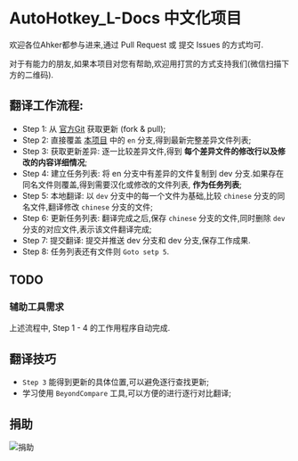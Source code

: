 # AutoHotkey_L-Docs 中文化项目

欢迎各位Ahker都参与进来,通过 Pull Request 或 提交 Issues 的方式均可.

对于有能力的朋友,如果本项目对您有帮助,欢迎用打赏的方式支持我们(微信扫描下方的二维码).

## 翻译工作流程:

- Step 1: 从 [官方Git](https://github.com/Lexikos/AutoHotkey_L-Docs.git) 获取更新 (fork & pull);
- Step 2: 直接覆盖 [本项目](https://git.oschina.net/fonny/AutoHotkey_L-Docs) 中的 `en` 分支,得到最新完整差异文件列表;
- Step 3: 获取更新差异: 逐一比较差异文件,得到 **每个差异文件的修改行以及修改的内容详细情况**;
- Step 4: 建立任务列表: 将 en 分支中有差异的文件复制到 dev 分支.如果存在同名文件则覆盖,得到需要汉化或修改的文件列表, **作为任务列表**;
- Step 5: 本地翻译: 以 `dev` 分支中的每一个文件为基础,比较 `chinese` 分支的同名文件,翻译修改 `chinese` 分支的文件;
- Step 6: 更新任务列表: 翻译完成之后,保存 `chinese` 分支的文件,同时删除 `dev` 分支的对应文件,表示该文件翻译完成;
- Step 7: 提交翻译: 提交并推送 dev 分支和 dev 分支,保存工作成果.
- Step 8: 任务列表还有文件则 `Goto setp 5`.

## TODO

### 辅助工具需求

上述流程中, Step 1 - 4 的工作用程序自动完成.


## 翻译技巧

- `Step 3` 能得到更新的具体位置,可以避免逐行查找更新;
- 学习使用 `BeyondCompare` 工具,可以方便的进行逐行对比翻译;

## 捐助

![捐助](http://cn.goldrobot.org/statics/img/donate.gif)